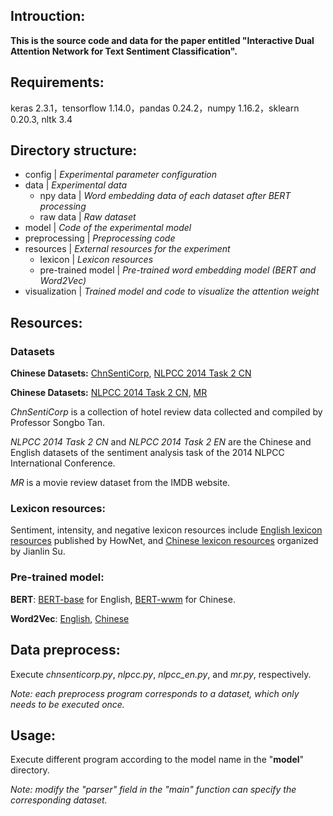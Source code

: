## Introuction:
**This is the source code and data for the paper entitled "Interactive Dual Attention Network for Text Sentiment Classification".**


## Requirements:
keras 2.3.1，tensorflow 1.14.0，pandas 0.24.2，numpy 1.16.2，sklearn 0.20.3, nltk 3.4


## Directory structure:
+ config 	|	 *Experimental parameter configuration*
+ data	|	 *Experimental data*
	+ npy data 	|	 *Word embedding data of each dataset after BERT processing*
	+ raw data 	|	 *Raw dataset*
+ model 	|	 *Code of the experimental model*
+ preprocessing 	|	 *Preprocessing code*
+ resources 	|	 *External resources for the experiment*
	+ lexicon 	|	 *Lexicon resources*
	+ pre-trained model 	|	 *Pre-trained word embedding model (BERT and Word2Vec)*
+ visualization 	|	 *Trained model and code to visualize the attention weight*


## Resources:

### Datasets
**Chinese Datasets:** [ChnSentiCorp](https://www.aitechclub.com/data-detail?data_id=29), [NLPCC 2014 Task 2 CN](http://tcci.ccf.org.cn/conference/2014/pages/page04_sam.html)

**Chinese Datasets:** [NLPCC 2014 Task 2 CN](http://tcci.ccf.org.cn/conference/2014/pages/page04_sam.html), [MR](https://www.cs.cornell.edu/people/pabo/movie-review-data/)

*ChnSentiCorp* is a collection of hotel review data collected and compiled by Professor Songbo Tan.

*NLPCC 2014 Task 2 CN* and *NLPCC 2014 Task 2 EN* are the Chinese and English datasets of the sentiment analysis task of the 2014 NLPCC International Conference.

*MR* is a movie review dataset from the IMDB website.

### Lexicon resources:
Sentiment, intensity, and negative lexicon resources include [English lexicon resources](http://www.keenage.com/html/c_index.html) published by HowNet, and [Chinese lexicon resources](https://kexue.fm/archives/3360) organized by Jianlin Su.

### Pre-trained model:
**BERT**: [BERT-base](https://github.com/google-research/bert) for English, [BERT-wwm]( https://github.com/ymcui/Chinese-BERT-wwm) for Chinese.

**Word2Vec**: [English](https://code.google.com/archive/p/word2vec/), [Chinese](https://github.com/Embedding/Chinese-Word-Vectors)

## Data preprocess:
Execute *chnsenticorp.py*, *nlpcc.py*, *nlpcc_en.py*, and *mr.py*, respectively.

*Note: each preprocess program corresponds to a dataset, which only needs to be executed once.*

## Usage:
Execute different program according to the model name in the "**model**" directory.

*Note: modify the "parser" field in the "main" function can specify the corresponding dataset.*